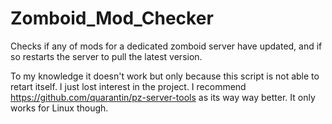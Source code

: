 # Zomboid_Mod_Checker
Checks if any of mods for a dedicated zomboid server have updated, and if so restarts the server to pull the latest version. 


To my knowledge it doesn't work but only because this script is not able to retart itself. I just lost interest in the project. I recommend https://github.com/quarantin/pz-server-tools as its way way better. It only works for Linux though.
